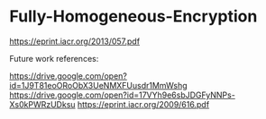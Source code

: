 # Fully-Homogeneous-Encryption

https://eprint.iacr.org/2013/057.pdf

Future work references:

https://drive.google.com/open?id=1J9T81eoORoObX3UeNMXFUusdr1MmWshg
https://drive.google.com/open?id=17VYh9e6sbJDGFyNNPs-Xs0kPWRzUDksu
https://eprint.iacr.org/2009/616.pdf
